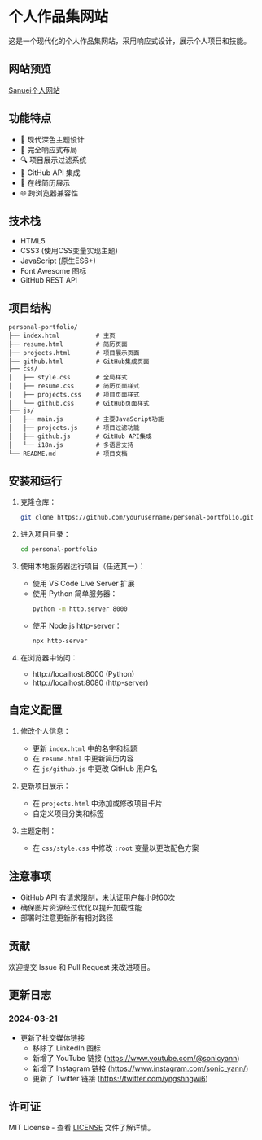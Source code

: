 # 个人作品集网站

这是一个现代化的个人作品集网站，采用响应式设计，展示个人项目和技能。

## 网站预览

[Sanuei个人网站](https://wenbinbai.github.io/bwb-resume/index.html)

## 功能特点

- 🎨 现代深色主题设计
- 📱 完全响应式布局
- 🔍 项目展示过滤系统
- 🔄 GitHub API 集成
- 📄 在线简历展示
- 🌐 跨浏览器兼容性

## 技术栈

- HTML5
- CSS3 (使用CSS变量实现主题)
- JavaScript (原生ES6+)
- Font Awesome 图标
- GitHub REST API

## 项目结构

```
personal-portfolio/
├── index.html          # 主页
├── resume.html         # 简历页面
├── projects.html       # 项目展示页面
├── github.html         # GitHub集成页面
├── css/
│   ├── style.css       # 全局样式
│   ├── resume.css      # 简历页面样式
│   ├── projects.css    # 项目页面样式
│   └── github.css      # GitHub页面样式
├── js/
│   ├── main.js         # 主要JavaScript功能
│   ├── projects.js     # 项目过滤功能
│   ├── github.js       # GitHub API集成
│   └── i18n.js         # 多语言支持
└── README.md           # 项目文档
```

## 安装和运行

1. 克隆仓库：

   ```bash
   git clone https://github.com/yourusername/personal-portfolio.git
   ```

2. 进入项目目录：

   ```bash
   cd personal-portfolio
   ```

3. 使用本地服务器运行项目（任选其一）：
   - 使用 VS Code Live Server 扩展
   - 使用 Python 简单服务器：
     ```bash
     python -m http.server 8000
     ```
   - 使用 Node.js http-server：
     ```bash
     npx http-server
     ```

4. 在浏览器中访问：
   - http://localhost:8000 (Python)
   - http://localhost:8080 (http-server)

## 自定义配置

1. 修改个人信息：
   - 更新 `index.html` 中的名字和标题
   - 在 `resume.html` 中更新简历内容
   - 在 `js/github.js` 中更改 GitHub 用户名

2. 更新项目展示：
   - 在 `projects.html` 中添加或修改项目卡片
   - 自定义项目分类和标签

3. 主题定制：
   - 在 `css/style.css` 中修改 `:root` 变量以更改配色方案

## 注意事项

- GitHub API 有请求限制，未认证用户每小时60次
- 确保图片资源经过优化以提升加载性能
- 部署时注意更新所有相对路径

## 贡献

欢迎提交 Issue 和 Pull Request 来改进项目。

## 更新日志

### 2024-03-21
- 更新了社交媒体链接
  - 移除了 LinkedIn 图标
  - 新增了 YouTube 链接 (https://www.youtube.com/@sonicyann)
  - 新增了 Instagram 链接 (https://www.instagram.com/sonic_yann/)
  - 更新了 Twitter 链接 (https://twitter.com/yngshngwi6)

## 许可证

MIT License - 查看 [LICENSE](LICENSE) 文件了解详情。
